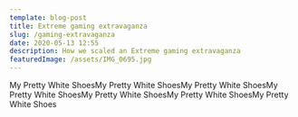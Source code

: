 ```yaml
---
template: blog-post
title: Extreme gaming extravaganza
slug: /gaming-extravaganza
date: 2020-05-13 12:55
description: How we scaled an Extreme gaming extravaganza
featuredImage: /assets/IMG_0695.jpg
---
```

My Pretty White ShoesMy Pretty White ShoesMy Pretty White ShoesMy Pretty White ShoesMy Pretty White ShoesMy Pretty White ShoesMy Pretty White Shoes